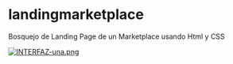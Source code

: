 # landingmarketplace
Bosquejo de Landing Page de un Marketplace usando Html y CSS

[![INTERFAZ-una.png](https://i.postimg.cc/Fsk1v3DD/INTERFAZ-una.png)](https://postimg.cc/HVHT4cGy)
